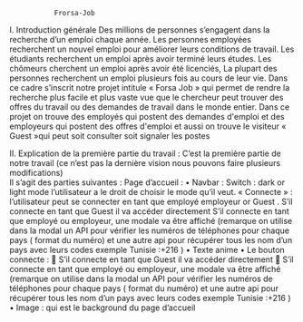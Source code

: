                Frorsa-Job
I.	Introduction générale
    Des millions de personnes s’engagent dans la recherche d’un emploi chaque année. Les personnes employées recherchent un nouvel emploi pour améliorer leurs conditions de travail. Les étudiants recherchent un emploi après avoir terminé leurs études. Les chômeurs cherchent un emploi après avoir été licenciés, La plupart des personnes recherchent un emploi plusieurs fois au cours de leur vie.
    Dans ce cadre s’inscrit notre projet intitule « Forsa Job » qui permet de rendre la recherche plus facile et plus vaste vue que le chercheur peut trouver des offres du travail ou des demandes de travail dans le monde entier.
  Dans ce projet on trouve des employés qui postent des demandes d'emploi et des employeurs qui postent des offres d'emploi et aussi on trouve le visiteur «  Guest »qui peut soit consulter soit signaler les postes



II.	Explication de la première partie du travail :
  C’est la première partie de notre travail (ce n’est pas la dernière vision nous pouvons faire plusieurs modifications)  
Il s’agit des parties suivantes :
  Page d’accueil :
•	Navbar : 
Switch : dark or light mode l’utilisateur a le droit de choisir le mode qu’il veut.
« Connecte » : l’utilisateur peut se connecter en tant que employé employeur or Guest .
     S’il connecte en tant que Guest il va accéder   directement 
     S’il connecte en tant que employé ou employeur, une modale va être affiché (remarque on   utilise dans la modal un API pour vérifier les numéros de téléphones pour chaque pays ( format du numéro) et une autre api  pour récupérer tous les nom d’un pays avec leurs codes exemple Tunisie :+216 ) 
•	Texte anime 
•	Le bouton connecte :
	S’il connecte en tant que Guest il va accéder   directement 
	S’il connecte en tant que employé ou employeur, une modale va être affiché (remarque on   utilise dans la modal un API pour vérifier les numéros de téléphones pour chaque pays ( format du numéro) et une autre api  pour récupérer tous les nom d’un pays avec leurs codes exemple Tunisie :+216 ) 
•	Image :  qui est le background du page d’accueil 
 




